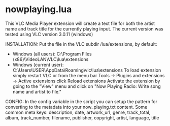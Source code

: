 # nowplaying.lua

This VLC Media Player extension will create a text file for both the artist name and track title for the currently playing input.
The current version was tested using VLC version 3.0.11 (windows)

INSTALLATION:
Put the file in the VLC subdir /lua/extensions, by default:
* Windows (all users): C:\Program Files (x86)\VideoLAN\VLC\lua\extensions
* Windows (current user): C:\Users\USER\AppData\Roaming\vlc\lua\extensions
To load extension simply restart VLC or from the menu bar Tools -> Plugins and extensions -> Active extensions click Reload extensions
Activate the extension by going to the "View" menu and click on "Now Playing Radio: Write song name and artist to file."

CONFIG:
In the config variable in the script you can setup the pattern for converting to the metadata into your now_playing.txt content.
Some common meta keys:
description,
date,
artwork_url,
genre,
track_total,
album,
track_number,
filename,
publisher,
copyright,
artist,
language,
title
